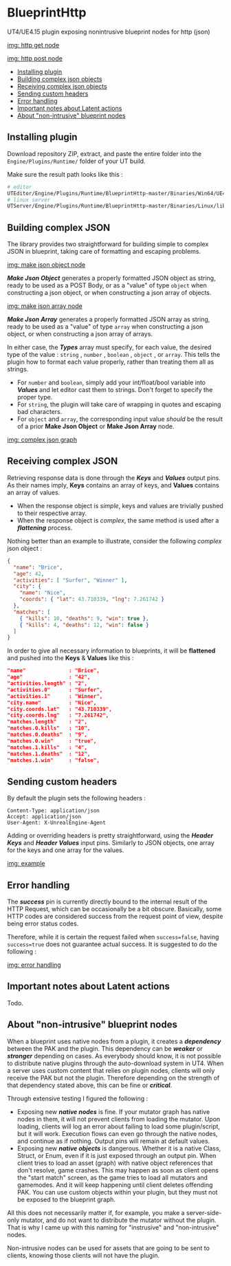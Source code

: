 # BlueprintHttp
UT4/UE4.15 plugin exposing nonintrusive blueprint nodes for http (json)

[img: http get node]()

[img: http post node]()

- [Installing plugin](#install)
- [Building complex json objects](#buildjson)
- [Receiving complex json objects](#receivejson)
- [Sending custom headers](#headers)
- [Error handling](#errors)
- [Important notes about Latent actions](#latent)
- [About "non-intrusive" blueprint nodes](#nonintrusive)

<a name="install"></a>
## Installing plugin
Download repository ZIP, extract, and paste the entire folder into the `Engine/Plugins/Runtime/` folder of your UT build.

Make sure the result path looks like this :
```bash
# editor
UTEditor/Engine/Plugins/Runtime/BlueprintHttp-master/Binaries/Win64/UE4Editor-BlueprintHttp.dll
# linux server
UTServer/Engine/Plugins/Runtime/BlueprintHttp-master/Binaries/Linux/libUE4Server-BlueprintHttp-Linux-Shipping.so
```

<a name="buildjson"></a>
## Building complex JSON
The library provides two straightforward for building simple to complex JSON in blueprint, taking care of formatting and escaping problems.

[img: make json object node]()

***Make Json Object*** generates a properly formatted JSON object as string, ready to be used as a POST Body, or as a "value" of type `object` when constructing a json object, or when constructing a json array of objects.

[img: make json array node]()

***Make Json Array*** generates a properly formatted JSON array as string, ready to be used as a "value" of type `array` when constructing a json object, or when constructing a json array of arrays.

In either case, the ***Types*** array must specify, for each value, the desired type of the value : `string` , `number` , `boolean` , `object` , or `array`. This tells the plugin how to format each value properly, rather than treating them all as strings.
- For `number` and `boolean`, simply add your int/float/bool variable into ***Values*** and let editor cast them to strings. Don't forget to specify the proper type.
- For `string`, the plugin will take care of wrapping in quotes and escaping bad characters.
- For `object` and `array`, the corresponding input value *should* be the result of a prior **Make Json Object** or **Make Json Array** node.

[img: complex json graph]()

<a name="receivejson"></a>
## Receiving complex JSON
Retrieving response data is done through the ***Keys*** and ***Values*** output pins.
As their names imply, **Keys** contains an array of keys, and **Values** contains an array of values.
- When the response object is *simple*, keys and values are trivially pushed to their respective array.
- When the response object is *complex*, the same method is used after a ***flattening*** process.

Nothing better than an example to illustrate, consider the following *complex* json object :
```json
{
  "name": "Brice",
  "age": 42,
  "activities": [ "Surfer", "Winner" ],
  "city": {
    "name": "Nice",
    "coords": { "lat": 43.710339, "lng": 7.261742 }
  },
  "matches": [
    { "kills": 10, "deaths": 9, "win": true },
    { "kills": 4, "deaths": 12, "win": false }
  ]
}
```
In order to give all necessary information to blueprints, it will be **flattened** and pushed into the **Keys** & **Values** like this :
```json
"name"              : "Brice",
"age"               : "42",
"activities.length" : "2",
"activities.0"      : "Surfer",
"activities.1"      : "Winner",
"city.name"         : "Nice",
"city.coords.lat"   : "43.710339",
"city.coords.lng"   : "7.261742",
"matches.length"    : "2",
"matches.0.kills"   : "10",
"matches.0.deaths"  : "9",
"matches.0.win"     : "true",
"matches.1.kills"   : "4",
"matches.1.deaths"  : "12",
"matches.1.win"     : "false",
```

<a name="headers"></a>
## Sending custom headers
By default the plugin sets the following headers :
```
Content-Type: application/json
Accept: application/json
User-Agent: X-UnrealEngine-Agent
```
Adding or overriding headers is pretty straightforward, using the ***Header Keys*** and ***Header Values*** input pins. Similarly to JSON objects, one array for the keys and one array for the values.

[img: example]()

<a name="errors"></a>
## Error handling
The ***success*** pin is currently directly bound to the internal result of the HTTP Request, which can be occasionally be a bit obscure. Basically, some HTTP codes are considered success from the request point of view, despite being error status codes.

Therefore, while it is certain the request failed when `success=false`, having `success=true` does not guarantee actual success. It is suggested to do the following :

[img: error handling]()

<a name="latent"></a>
## Important notes about Latent actions
Todo.

<a name="nonintrusive"></a>
## About "non-intrusive" blueprint nodes
When a blueprint uses native nodes from a plugin, it creates a ***dependency*** between the PAK and the plugin.
This dependency can be ***weaker*** or ***stronger*** depending on cases.
As everybody should know, it is not possible to distribute native plugins through the auto-download system in UT4.
When a server uses custom content that relies on plugin nodes, clients will only receive the PAK but not the plugin.
Therefore depending on the strength of that dependency stated above, this can be fine or ***critical***.

Through extensive testing I figured the following :
- Exposing new ***native nodes*** is fine. If your mutator graph has native nodes in them, it will not prevent clients from loading the mutator.
Upon loading, clients will log an error about failing to load some plugin/script, but it will work.
Execution flows can even go through the native nodes, and continue as if nothing. Output pins will remain at default values.
- Exposing new ***native objects*** is dangerous. Whether it is a native Class, Struct, or Enum, even if it is just exposed through an output pin.
When client tries to load an asset (graph) with native object references that don't resolve, game crashes.
This may happen as soon as client opens the "start match" screen, as the game tries to load all mutators and gamemodes.
And it will keep happening until client deletes offending PAK.
You can use custom objects within your plugin, but they must not be exposed to the blueprint graph.

All this does not necessarily matter if, for example, you make a server-side-only mutator, and do not want to distribute the mutator without the plugin.
That is why I came up with this naming for "instrusive" and "non-intrusive" nodes.

Non-intrusive nodes can be used for assets that are going to be sent to clients, knowing those clients will not have the plugin.
